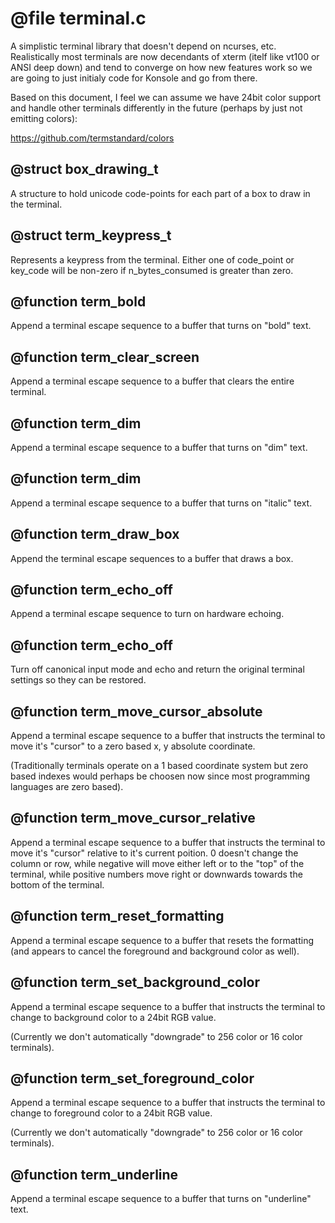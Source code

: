 # @file terminal.c

A simplistic terminal library that doesn't depend on ncurses,
etc. Realistically most terminals are now decendants of xterm
(itelf like vt100 or ANSI deep down) and tend to converge on how
new features work so we are going to just initialy code for Konsole
and go from there.

Based on this document, I feel we can assume we have 24bit color
support and handle other terminals differently in the future
(perhaps by just not emitting colors):

https://github.com/termstandard/colors
 
## @struct box_drawing_t

A structure to hold unicode code-points for each part of a box to
draw in the terminal.
 
## @struct term_keypress_t

Represents a keypress from the terminal. Either one of code_point
or key_code will be non-zero if n_bytes_consumed is greater than
zero.
 
## @function term_bold

Append a terminal escape sequence to a buffer that turns on "bold"
text.
 
## @function term_clear_screen

Append a terminal escape sequence to a buffer that clears the
entire terminal.
 
## @function term_dim

Append a terminal escape sequence to a buffer that turns on "dim"
text.
 
## @function term_dim

Append a terminal escape sequence to a buffer that turns on "italic"
text.
 
## @function term_draw_box

Append the terminal escape sequences to a buffer that draws a box.
 
## @function term_echo_off

Append a terminal escape sequence to turn on hardware echoing.
 
## @function term_echo_off

Turn off canonical input mode and echo and return the original
terminal settings so they can be restored.
 
## @function term_move_cursor_absolute

Append a terminal escape sequence to a buffer that instructs the
terminal to move it's "cursor" to a zero based x, y absolute
coordinate.

(Traditionally terminals operate on a 1 based coordinate system but
zero based indexes would perhaps be choosen now since most
programming languages are zero based).
 
## @function term_move_cursor_relative

Append a terminal escape sequence to a buffer that instructs the
terminal to move it's "cursor" relative to it's current poition. 0
doesn't change the column or row, while negative will move either
left or to the "top" of the terminal, while positive numbers move
right or downwards towards the bottom of the terminal.
 
## @function term_reset_formatting

Append a terminal escape sequence to a buffer that resets the
formatting (and appears to cancel the foreground and background
color as well).
 
## @function term_set_background_color

Append a terminal escape sequence to a buffer that instructs the
terminal to change to background color to a 24bit RGB value.

(Currently we don't automatically "downgrade" to 256 color or 16
color terminals).
 
## @function term_set_foreground_color

Append a terminal escape sequence to a buffer that instructs the
terminal to change to foreground color to a 24bit RGB value.

(Currently we don't automatically "downgrade" to 256 color or 16
color terminals).
 
## @function term_underline

Append a terminal escape sequence to a buffer that turns on
"underline" text.
 
